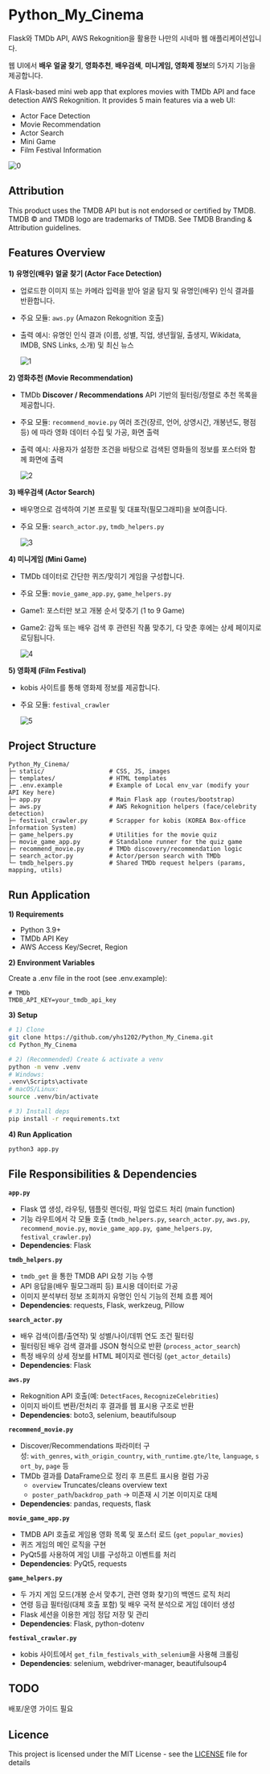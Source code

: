 # Python_My_Cinema
Flask와 TMDb API, AWS Rekognition을 활용한 나만의 시네마 웹 애플리케이션입니다.

웹 UI에서 **배우 얼굴 찾기**, **영화추천**, **배우검색**, **미니게임, 영화제 정보**의 5가지 기능을 제공합니다.

A Flask-based mini web app that explores movies with TMDb API and face detection AWS Rekognition. It provides 5 main features via a web UI:

- Actor Face Detection
- Movie Recommendation
- Actor Search
- Mini Game
- Film Festival Information

![0](/static/readme_img/0_main_example.png)

## Attribution
This product uses the TMDB API but is not endorsed or certified by TMDB.  
TMDB © and TMDB logo are trademarks of TMDB. See TMDB Branding & Attribution guidelines.

## Features Overview


**1) 유명인(배우) 얼굴 찾기 (Actor Face Detection)**

- 업로드한 이미지 또는 카메라 입력을 받아 얼굴 탐지 및 유명인(배우) 인식 결과를 반환합니다.
- 주요 모듈: `aws.py` (Amazon Rekognition 호출)
- 출력 예시: 유명인 인식 결과 (이름, 성별, 직업, 생년월일, 출생지, Wikidata, IMDB, SNS Links, 소개) 및 최신 뉴스

  ![1](/static/readme_img/1_face_detection_example.gif)

**2) 영화추천 (Movie Recommendation)**

- TMDb **Discover / Recommendations** API 기반의 필터링/정렬로 추천 목록을 제공합니다.
- 주요 모듈: `recommend_movie.py` 여러 조건(장르, 언어, 상영시간, 개봉년도, 평점 등) 에 따라 영화 데이터 수집 및 가공, 화면 출력
- 출력 예시: 사용자가 설정한 조건을 바탕으로 검색된 영화들의 정보를 포스터와 함께 화면에 출력

  ![2](/static/readme_img/2_recommend_example.gif)

**3) 배우검색 (Actor Search)**

- 배우명으로 검색하여 기본 프로필 및 대표작(필모그래피)을 보여줍니다.
- 주요 모듈: `search_actor.py`, `tmdb_helpers.py`

  ![3](/static/readme_img/3_find_actor_example.gif)

**4) 미니게임 (Mini Game)**

- TMDb 데이터로 간단한 퀴즈/맞히기 게임을 구성합니다.
- 주요 모듈: `movie_game_app.py`, `game_helpers.py`
- Game1: 포스터만 보고 개봉 순서 맞추기 (1 to 9 Game)
- Game2: 감독 또는 배우 검색 후 관련된 작품 맞추기, 다 맞춘 후에는 상세 페이지로 로딩됩니다.

  ![4](/static/readme_img/4_game_example.gif)

**5) 영화제 (Film Festival)**

- kobis 사이트를 통해 영화제 정보를 제공합니다.
- 주요 모듈: `festival_crawler`

  ![5](/static/readme_img/5_film_festival_example.gif)


## **Project Structure**


```
Python_My_Cinema/
├─ static/                  # CSS, JS, images
├─ templates/               # HTML templates
├─ .env.example             # Example of Local env_var (modify your API Key here)
├─ app.py                   # Main Flask app (routes/bootstrap)
├─ aws.py                   # AWS Rekognition helpers (face/celebrity detection)
├─ festival_crawler.py      # Scrapper for kobis (KOREA Box-office Information System)
├─ game_helpers.py          # Utilities for the movie quiz
├─ movie_game_app.py        # Standalone runner for the quiz game
├─ recommend_movie.py       # TMDb discovery/recommendation logic
├─ search_actor.py          # Actor/person search with TMDb
└─ tmdb_helpers.py          # Shared TMDb request helpers (params, mapping, utils)
```



## Run Application


**1) Requirements**

- Python 3.9+
- TMDb API Key
- AWS Access Key/Secret, Region

**2) Environment Variables**

Create a .env file in the root (see .env.example):

```
# TMDb
TMDB_API_KEY=your_tmdb_api_key
```

**3) Setup**

```bash
# 1) Clone
git clone https://github.com/yhs1202/Python_My_Cinema.git
cd Python_My_Cinema

# 2) (Recommended) Create & activate a venv
python -m venv .venv
# Windows:
.venv\Scripts\activate
# macOS/Linux:
source .venv/bin/activate

# 3) Install deps
pip install -r requirements.txt
```

**4) Run Application**

```bash
python3 app.py
```


## **File Responsibilities & Dependencies**


**`app.py`**

- Flask 앱 생성, 라우팅, 템플릿 렌더링, 파일 업로드 처리 (main function)
- 기능 라우트에서 각 모듈 호출
(`tmdb_helpers.py`, `search_actor.py`, `aws.py`, `recommend_movie.py`, `movie_game_app.py`,  `game_helpers.py`, `festival_crawler.py`)
- **Dependencies**: Flask

**`tmdb_helpers.py`**

- `tmdb_get` 을 통한 TMDB API 요청 기능 수행
- API 응답을(배우 필모그래피 등) 표시용 데이터로 가공
- 이미지 분석부터 정보 조회까지 유명인 인식 기능의 전체 흐름 제어
- **Dependencies**: requests, Flask, werkzeug, Pillow

**`search_actor.py`**

- 배우 검색(이름/출연작) 및 성별/나이/데뷔 연도 조건 필터링
- 필터링된 배우 검색 결과를 JSON 형식으로 반환 (`process_actor_search`)
- 특정 배우의 상세 정보를 HTML 페이지로 렌더링 (`get_actor_details`)
- **Dependencies**: Flask

**`aws.py`**

- Rekognition API 호출(예: `DetectFaces`, `RecognizeCelebrities`)
- 이미지 바이트 변환/전처리 후 결과를 웹 표시용 구조로 반환
- **Dependencies**: boto3, selenium, beautifulsoup

**`recommend_movie.py`**

- Discover/Recommendations 파라미터 구성: `with_genres`, `with_origin_country`, `with_runtime.gte/lte`, `language`, `sort_by`, `page` 등
- TMDb 결과를 DataFrame으로 정리 후 프론트 표시용 컬럼 가공
    - `overview` Truncates/cleans overview text
    - `poster_path`/`backdrop_path` -> 미존재 시 기본 이미지로 대체
- **Dependencies**: pandas, requests, flask

**`movie_game_app.py`**

- TMDB API 호출로 게임용 영화 목록 및 포스터 로드 (`get_popular_movies`)
- 퀴즈 게임의 메인 로직을 구현
- PyQt5를 사용하여 게임 UI를 구성하고 이벤트를 처리
- **Dependencies**: PyQt5, requests

**`game_helpers.py`**

- 두 가지 게임 모드(개봉 순서 맞추기, 관련 영화 찾기)의 백엔드 로직 처리
- 연령 등급 필터링(대체 호출 포함) 및 배우 국적 분석으로 게임 데이터 생성
- Flask 세션을 이용한 게임 정답 저장 및 관리
- **Dependencies**: Flask, python-dotenv

**`festival_crawler.py`**

- kobis 사이트에서 `get_film_festivals_with_selenium`을 사용해 크롤링
- **Dependencies**: selenium, webdriver-manager, beautifulsoup4



## TODO
배포/운영 가이드 필요

## Licence
This project is licensed under the MIT License - see the [LICENSE](LICENSE) file for details